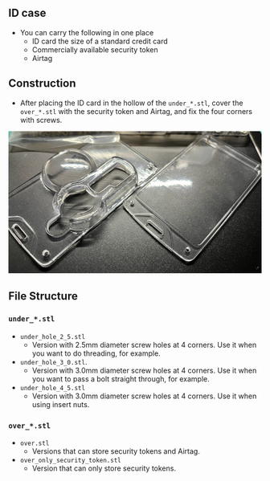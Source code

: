 ## ID case
- You can carry the following in one place
  - ID card the size of a standard credit card
  - Commercially available security token
  - Airtag

## Construction
- After placing the ID card in the hollow of the `under_*.stl`, cover the `over_*.stl` with the security token and Airtag, and fix the four corners with screws.

![Printed](./docs/printed.png)

## File Structure
### `under_*.stl`
- `under_hole_2_5.stl`
  - Version with 2.5mm diameter screw holes at 4 corners. Use it when you want to do threading, for example.
- `under_hole_3_0.stl`.
  - Version with 3.0mm diameter screw holes at 4 corners. Use it when you want to pass a bolt straight through, for example.
- `under_hole_4_5.stl`
  - Version with 3.0mm diameter screw holes at 4 corners. Use it when using insert nuts.
### `over_*.stl`
- `over.stl`
  - Versions that can store security tokens and Airtag.
- `over_only_security_token.stl`
  - Version that can only store security tokens.
